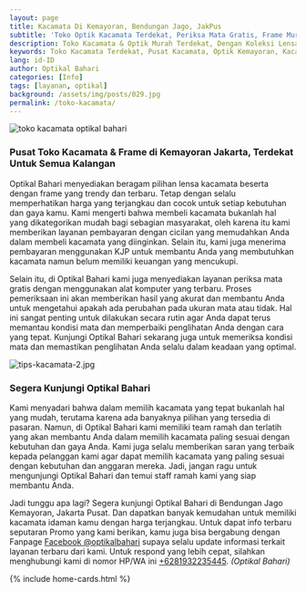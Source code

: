```yaml
---
layout: page
title: Kacamata Di Kemayoran, Bendungan Jago, JakPus
subtitle: 'Toko Optik Kacamata Terdekat, Periksa Mata Gratis, Frame Murah Dan Terjangkau'
description: Toko Kacamata & Optik Murah Terdekat, Dengan Koleksi Lensa & Frame Paling Lengkap, Periksa Mata Gratis, Bergaransi, Bisa Cicilan & Terjangkau Di Kemayoran
keywords: Toko Kacamata Terdekat, Pusat Kacamata, Optik Kemayoran, Kacamata Murah
lang: id-ID
author: Optikal Bahari
categories: [Info]
tags: [layanan, optikal]
background: /assets/img/posts/029.jpg
permalink: /toko-kacamata/
---
```


<div class="card-deck mb-3">
  <div class="card shadow p-3 mb-5 bg-white rounded">
    <img src="{{"/assets/img/posts/periksa-mata/periksa-mata-gratis-optikal-bahari-7.jpg" | relative_url }}" 
        class="card-img-top" 
        title="toko kacamata optikal bahari"
        alt="toko kacamata optikal bahari">
        <div class="card-body">
            <h3 class="card-title">
                Pusat Toko Kacamata & Frame di Kemayoran Jakarta, Terdekat Untuk Semua Kalangan
            </h3>
            <p class="card-text">
                Optikal Bahari menyediakan beragam pilihan lensa kacamata beserta dengan frame yang trendy dan terbaru. Tetap dengan selalu memperhatikan harga yang terjangkau dan cocok untuk setiap kebutuhan dan gaya kamu. Kami mengerti bahwa membeli kacamata bukanlah hal yang dikategorikan mudah bagi sebagian masyarakat, oleh karena itu kami memberikan layanan pembayaran dengan cicilan yang memudahkan Anda dalam membeli kacamata yang diinginkan. Selain itu, kami juga menerima pembayaran menggunakan KJP untuk membantu Anda yang membutuhkan kacamata namun belum memiliki keuangan yang mencukupi.
            </p>
            <p>
                Selain itu, di Optikal Bahari kami juga menyediakan layanan periksa mata gratis dengan menggunakan alat komputer yang terbaru. Proses pemeriksaan ini akan memberikan hasil yang akurat dan membantu Anda untuk mengetahui apakah ada perubahan pada ukuran mata atau tidak. Hal ini sangat penting untuk dilakukan secara rutin agar Anda dapat terus memantau kondisi mata dan memperbaiki penglihatan Anda dengan cara yang tepat. Kunjungi Optikal Bahari sekarang juga untuk memeriksa kondisi mata dan memastikan penglihatan Anda selalu dalam keadaan yang optimal.
            </p>
        </div>
    </div>
</div>

<div class="card-deck mb-3">
  <div class="card shadow p-3 mb-5 bg-white rounded">
  <img src="{{"/assets/img/posts/periksa-mata/periksa-mata-gratis-optikal-bahari-9.jpg" | relative_url }}" class="card-img-top" alt="tips-kacamata-2.jpg">
    <div class="card-body">
      <h3 class="card-title">
        Segera Kunjungi Optikal Bahari
      </h3>
      <p class="card-text">
        Kami menyadari bahwa dalam memilih kacamata yang tepat bukanlah hal yang mudah, terutama karena ada banyaknya pilihan yang tersedia di pasaran. Namun, di Optikal Bahari kami memiliki team ramah dan terlatih yang akan membantu Anda dalam memilih kacamata paling sesuai dengan kebutuhan dan gaya Anda. Kami juga selalu memberikan saran yang terbaik kepada pelanggan kami agar dapat memilih kacamata yang paling sesuai dengan kebutuhan dan anggaran mereka. Jadi, jangan ragu untuk mengunjungi Optikal Bahari dan temui staff ramah kami yang siap membantu Anda.
      </p>
      <p class="card-text">
        Jadi tunggu apa lagi? Segera kunjungi Optikal Bahari di Bendungan Jago Kemayoran, Jakarta Pusat. Dan dapatkan banyak kemudahan untuk memiliki kacamata idaman kamu dengan harga terjangkau. Untuk dapat info terbaru seputaran Promo yang kami berikan, kamu juga bisa bergabung dengan Fanpage <a href="https://www.facebook.com/optikalbahari" id="FBClick" title="Facebook Page Optikal Bahari" class="FacebookPage">Facebook @optikalbahari</a> supaya selalu update informasi terkait layanan terbaru dari kami. Untuk respond yang lebih cepat, silahkan menghubungi kami di nomor HP/WA ini <a href="https://api.whatsapp.com/send?phone=6281932235445&text=Hallo%2C+saya+butuh+informasi+lebih+lanjut+mengenai+Optikal+Bahari" id="WhatsAppClick" class="WhatsAppCall" title="Call WhatsApp">+6281932235445</a>.
    <em>(Optikal Bahari)</em></p>
	</div>
   </div>
</div>

{% include home-cards.html %}
